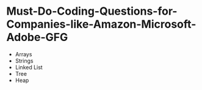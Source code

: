 # Must-Do-Coding-Questions-for-Companies-like-Amazon-Microsoft-Adobe-GFG
* Arrays
* Strings
* Linked List
* Tree
* Heap
